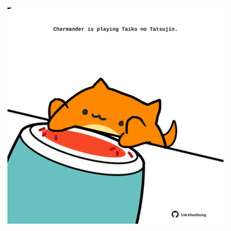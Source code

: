 <!-- built at 17/09/2024, 05:00:46 UTC -->
<p align="center">
  <img width="500" height="500" src="./ReadmeImage.svg">
</p>
